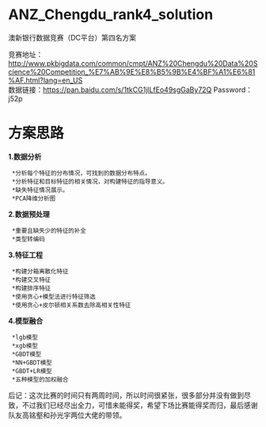 # ANZ_Chengdu_rank4_solution
澳新银行数据竞赛（DC平台）第四名方案

竞赛地址：http://www.pkbigdata.com/common/cmpt/ANZ%20Chengdu%20Data%20Science%20Competition_%E7%AB%9E%E8%B5%9B%E4%BF%A1%E6%81%AF.html?lang=en_US  
数据链接：https://pan.baidu.com/s/1tkCG1jlLfEo49sgGaBy72Q  Password：j52p   

# 方案思路

**1.数据分析**  

     *分析每个特征的分布情况，可找到的数据分布特点。 
     *分析特征和目标特征的相关情况，对构建特征的指导意义。  
     *缺失特征情况展示。  
     *PCA降维分析图  
     
**2.数据预处理**  

     *重要且缺失少的特征的补全  
     *类型转编码  
**3.特征工程**

     *构建分箱离散化特征  
     *构建交叉特征  
     *构建排序特征  
     *使用贪心+模型法进行特征筛选  
     *使用贪心+皮尔顿相关系数去除高相关性特征  
**4.模型融合**  

     *lgb模型  
     *xgb模型  
     *GBDT模型  
     *NN+GBDT模型  
     *GBDT+LR模型  
     *五种模型的加权融合  
     
后记：这次比赛的时间只有两周时间，所以时间很紧张，很多部分并没有做到尽致，不过我们已经尽出全力，可惜未能得奖，希望下场比赛能得奖而归，最后感谢队友高铭壑和孙光宇两位大佬的带领。

